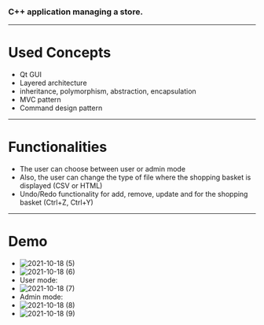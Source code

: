 ### C++ application managing a store.
---
# Used Concepts
- Qt GUI
- Layered architecture
- inheritance, polymorphism, abstraction, encapsulation
- MVC pattern
- Command design pattern
---
# Functionalities
- The user can choose between user or admin mode
- Also, the user can change the type of file where the shopping basket is displayed (CSV or HTML)
- Undo/Redo functionality for add, remove, update and for the shopping basket (Ctrl+Z, Ctrl+Y)
---
# Demo
- ![2021-10-18 (5)](https://user-images.githubusercontent.com/72084877/137704265-1e4deeed-6f61-444d-a73a-0eba5ea95f72.png)
- ![2021-10-18 (6)](https://user-images.githubusercontent.com/72084877/137704275-09e6f709-1a15-4163-b902-9aa57d014aa6.png)
- User mode:
- ![2021-10-18 (7)](https://user-images.githubusercontent.com/72084877/137704284-acf382f2-9aa9-4d0f-a0b7-496cb076924f.png)
- Admin mode:
- ![2021-10-18 (8)](https://user-images.githubusercontent.com/72084877/137704290-e62853f1-1794-4d9a-b59c-e73649cbed6b.png)
- ![2021-10-18 (9)](https://user-images.githubusercontent.com/72084877/137704292-90f53c08-2151-4ff4-9bac-2d05922cf170.png)
